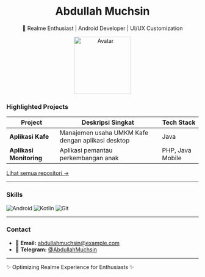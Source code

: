 <!-- Header -->
<div align="center">
  <h1>Abdullah Muchsin</h1>
  <p>📱 Realme Enthusiast | Android Developer | UI/UX Customization</p>
  <img src="https://via.placeholder.com/150/007ACC/FFFFFF?text=AM" alt="Avatar" width="150"/>
</div>

### **Highlighted Projects**  
| Project                | Deskripsi Singkat                          | Tech Stack          |
|------------------------|--------------------------------------------|---------------------|
| **Aplikasi Kafe**      | Manajemen usaha UMKM Kafe dengan aplikasi desktop     | Java |  
| **Aplikasi Monitoring** | Aplikasi pemantau perkembangan anak  | PHP, Java Mobile |  

[Lihat semua repositori →](https://github.com/AbdullahMuchsin)

---

### **Skills**  
<div>
  <img src="https://img.shields.io/badge/Android-3DDC84?style=flat&logo=android&logoColor=white" alt="Android" />
  <img src="https://img.shields.io/badge/Kotlin-7F52FF?style=flat&logo=kotlin&logoColor=white" alt="Kotlin" />
  <img src="https://img.shields.io/badge/Git-F05032?style=flat&logo=git&logoColor=white" alt="Git" />
</div>

---

### **Contact**  
- 📧 **Email:** abdullahmuchsin@example.com  
- 📱 **Telegram:** [@AbdullahMuchsin](https://t.me/AbdullahMuchsin)  

---

<footer>
  <p>✨ Optimizing Realme Experience for Enthusiasts ✨</p>
</footer>
